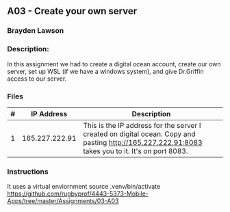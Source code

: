 ## A03 - Create your own server
### Brayden Lawson
### Description:

In this assignment we had to create a digital ocean account, create our own server, set up WSL (if we have a windows system), and give Dr.Griffin access to our server. 

### Files

|   #   | IP Address     | Description                      |
| :---: | -------- | -------------------------------- |
|   1   | 165.227.222.91 | This is the IP address for the server I created on digital ocean. Copy and pasting http://165.227.222.91:8083 takes you to it. It's on port 8083. |



### Instructions
It uses a virtual enviornment source .venv/bin/activate
https://github.com/rugbyprof/4443-5373-Mobile-Apps/tree/master/Assignments/03-A03

